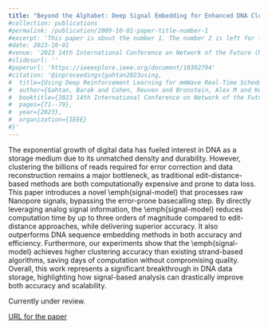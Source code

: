 ```yaml
---
title: "Beyond the Alphabet: Deep Signal Embedding for Enhanced DNA Clustering"
#collection: publications
#permalink: /publication/2009-10-01-paper-title-number-1
#excerpt: 'This paper is about the number 1. The number 2 is left for future work.'
#date: 2023-10-01
#venue: '2023 14th International Conference on Network of the Future (NoF)'
#slidesurl: ''
#paperurl: 'https://ieeexplore.ieee.org/document/10302794'
#citation: '@inproceedings{gahtan2023using,
#  title={Using Deep Reinforcement Learning for mmWave Real-Time Scheduling},
#  author={Gahtan, Barak and Cohen, Reuven and Bronstein, Alex M and Kedar, Gil},
#  booktitle={2023 14th International Conference on Network of the Future (NoF)},
#  pages={71--79},
#  year={2023},
#  organization={IEEE}
#}'
---
```


The exponential growth of digital data has fueled interest in DNA as a storage medium due to its unmatched density and durability. However, clustering the billions of reads required for error correction and data reconstruction remains a major bottleneck, as traditional edit-distance-based methods are both computationally expensive and prone to data loss. This paper introduces a novel \emph{signal-model} that processes raw Nanopore signals, bypassing the error-prone basecalling step. By directly leveraging analog signal information, the \emph{signal-model} reduces computation time by up to three orders of magnitude compared to edit-distance approaches, while delivering superior accuracy. It also outperforms DNA sequence embedding methods in both accuracy and efficiency. Furthermore, our experiments show that the \emph{signal-model} achieves higher clustering accuracy than existing strand-based algorithms, saving days of computation without compromising quality. Overall, this work represents a significant breakthrough in DNA data storage, highlighting how signal-based analysis can drastically improve both accuracy and scalability.

Currently under review.      

[URL for the paper](https://arxiv.org/abs/2410.06188)